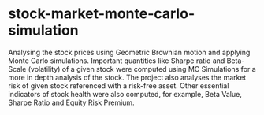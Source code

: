 # stock-market-monte-carlo-simulation
Analysing the stock prices using Geometric Brownian motion and applying Monte Carlo simulations. Important quantities like Sharpe ratio and Beta-Scale (volatility) of a given stock were computed using MC Simulations for a more in depth analysis of the stock. The project also analyses the market risk of given stock referenced with a risk-free asset. Other essential indicators of stock health were also computed, for example, Beta Value, Sharpe Ratio and Equity Risk Premium.
